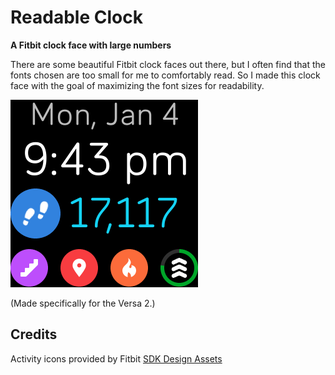 # Readable Clock

**A Fitbit clock face with large numbers**

There are some beautiful Fitbit clock faces out there, but I often find that the fonts chosen are too small for me to comfortably read. So I made this clock face with the goal of maximizing the font sizes for readability.

![screenshot of clock face](Readable-Clock-screenshot.png)

(Made specifically for the Versa 2.)

## Credits

Activity icons provided by Fitbit [SDK Design Assets](https://github.com/Fitbit/sdk-design-assets)

